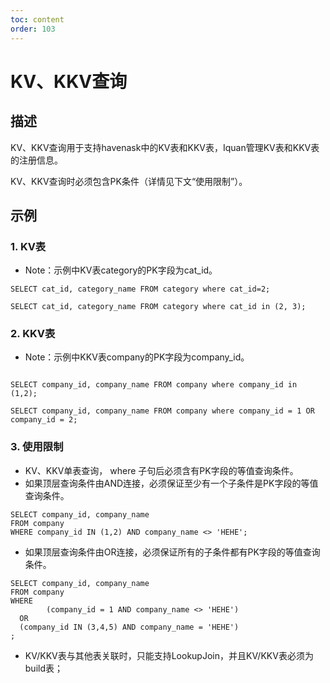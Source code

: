 ```yaml
---
toc: content
order: 103
---
```


# KV、KKV查询
## 描述
KV、KKV查询用于支持havenask中的KV表和KKV表，Iquan管理KV表和KKV表的注册信息。

KV、KKV查询时必须包含PK条件（详情见下文“使用限制”）。


## 示例
### 1. KV表
* Note：示例中KV表category的PK字段为cat_id。
```
SELECT cat_id, category_name FROM category where cat_id=2;

SELECT cat_id, category_name FROM category where cat_id in (2, 3);
```

### 2. KKV表

* Note：示例中KKV表company的PK字段为company_id。

```

SELECT company_id, company_name FROM company where company_id in (1,2);

SELECT company_id, company_name FROM company where company_id = 1 OR company_id = 2;
```

### 3. 使用限制
* KV、KKV单表查询， where 子句后必须含有PK字段的等值查询条件。
* 如果顶层查询条件由AND连接，必须保证至少有一个子条件是PK字段的等值查询条件。

```
SELECT company_id, company_name 
FROM company 
WHERE company_id IN (1,2) AND company_name <> 'HEHE';
```

* 如果顶层查询条件由OR连接，必须保证所有的子条件都有PK字段的等值查询条件。

```
SELECT company_id, company_name 
FROM company 
WHERE 
        (company_id = 1 AND company_name <> 'HEHE') 
  OR 
  (company_id IN (3,4,5) AND company_name = 'HEHE') 
;
```

* KV/KKV表与其他表关联时，只能支持LookupJoin，并且KV/KKV表必须为build表；